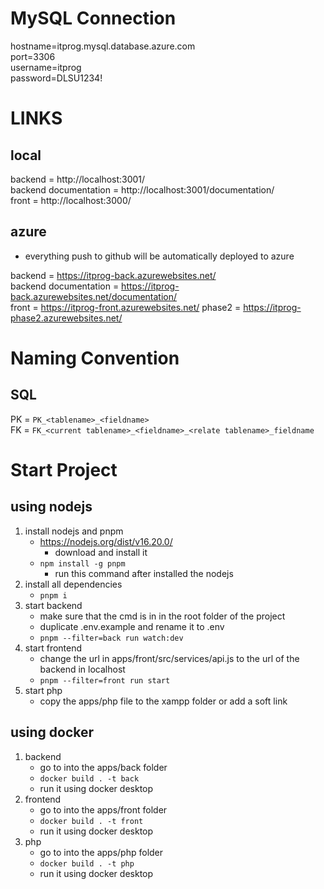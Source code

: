 # MySQL Connection
hostname=itprog.mysql.database.azure.com \
port=3306 \
username=itprog \
password=DLSU1234!

# LINKS
## local
backend = http://localhost:3001/ \
backend documentation = http://localhost:3001/documentation/ \
front = http://localhost:3000/
## azure
- everything push to github will be automatically deployed to azure

backend = https://itprog-back.azurewebsites.net/ \
backend documentation = https://itprog-back.azurewebsites.net/documentation/ \
front = https://itprog-front.azurewebsites.net/
phase2 = https://itprog-phase2.azurewebsites.net/

# Naming Convention
## SQL
PK = `PK_<tablename>_<fieldname>` \
FK = `FK_<current tablename>_<fieldname>_<relate tablename>_fieldname`

# Start Project
## using nodejs
1. install nodejs and pnpm
    - https://nodejs.org/dist/v16.20.0/
      - download and install it
    - `npm install -g pnpm`
      - run this command after installed the nodejs
2. install all dependencies
    - `pnpm i`
3. start backend
    - make sure that the cmd is in in the root folder of the project
    - duplicate .env.example and rename it to .env
    - `pnpm --filter=back run watch:dev`
4. start frontend
    - change the url in apps/front/src/services/api.js to the url of the backend in localhost
    - `pnpm --filter=front run start`
5. start php
    - copy the apps/php file to the xampp folder or add a soft link

##  using docker
1. backend
    - go to into the apps/back folder
    - `docker build . -t back`
    - run it using docker desktop
2. frontend
    - go to into the apps/front folder
    - `docker build . -t front`
    - run it using docker desktop
3. php
    -  go to into the apps/php folder
    - `docker build . -t php`
    - run it using docker desktop
